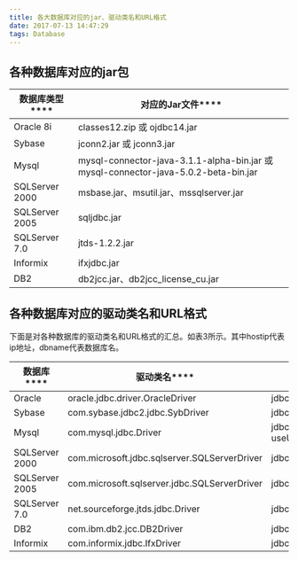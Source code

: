 ```yaml
---
title: 各大数据库对应的jar、驱动类名和URL格式
date: 2017-07-13 14:47:29
tags: Database
---
```


## **各种数据库对应的jar包**

| **数据库类型******  | **对应的****Jar****文件******                 |
| -------------- | ---------------------------------------- |
| Oracle 8i      | classes12.zip 或 ojdbc14.jar              |
| Sybase         | jconn2.jar 或 jconn3.jar                  |
| Mysql          | mysql-connector-java-3.1.1-alpha-bin.jar 或mysql-connector-java-5.0.2-beta-bin.jar |
| SQLServer 2000 | msbase.jar、msutil.jar、mssqlserver.jar    |
| SQLServer 2005 | sqljdbc.jar                              |
| SQLServer 7.0  | jtds-1.2.2.jar                           |
| Informix       | ifxjdbc.jar                              |
| DB2            | db2jcc.jar、db2jcc_license_cu.jar         |

 

## **各种数据库对应的驱动类名和URL格式**

下面是对各种数据库的驱动类名和URL格式的汇总。如表3所示。其中hostip代表ip地址，dbname代表数据库名。

| **数据库******    | **驱动类名******                             | **URL****格式******                        |
| -------------- | ---------------------------------------- | ---------------------------------------- |
| Oracle         | oracle.jdbc.driver.OracleDriver          | jdbc:oracle:thin:@hostip:1521:dbname     |
| Sybase         | com.sybase.jdbc2.jdbc.SybDriver          | jdbc:sybase:Tds:hostip:4100/dbname       |
| Mysql          | com.mysql.jdbc.Driver                    | jdbc:mysql://hostip:3306/dbname?useUnicode=true&amp;characterEncoding=GBK |
| SQLServer 2000 | com.microsoft.jdbc.sqlserver.SQLServerDriver | jdbc:microsoft:sqlserver://hostip:1433;DatabaseName=dbname |
| SQLServer 2005 | com.microsoft.sqlserver.jdbc.SQLServerDriver | jdbc:sqlserver://hostip:1433;DatabaseName=dbname |
| SQLServer 7.0  | net.sourceforge.jtds.jdbc.Driver         | jdbc:jtds:sqlserver://hostip:1433/dbname |
| DB2            | com.ibm.db2.jcc.DB2Driver                | jdbc:db2://hostip:50000/dbname           |
| Informix       | com.informix.jdbc.IfxDriver              | jdbc:informix-sqli://hostip:port/dbname:informixserver=<dbservername> |